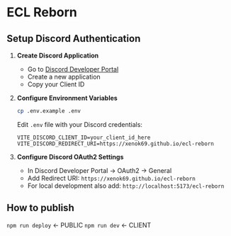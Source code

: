 # ECL Reborn

## Setup Discord Authentication

1. **Create Discord Application**
   - Go to [Discord Developer Portal](https://discord.com/developers/applications)
   - Create a new application
   - Copy your Client ID

2. **Configure Environment Variables**
   ```bash
   cp .env.example .env
   ```
   Edit `.env` file with your Discord credentials:
   ```
   VITE_DISCORD_CLIENT_ID=your_client_id_here
   VITE_DISCORD_REDIRECT_URI=https://xenok69.github.io/ecl-reborn
   ```

3. **Configure Discord OAuth2 Settings**
   - In Discord Developer Portal → OAuth2 → General
   - Add Redirect URI: `https://xenok69.github.io/ecl-reborn`
   - For local development also add: `http://localhost:5173/ecl-reborn`

## How to publish
`npm run deploy` <- PUBLIC
`npm run dev` <- CLIENT